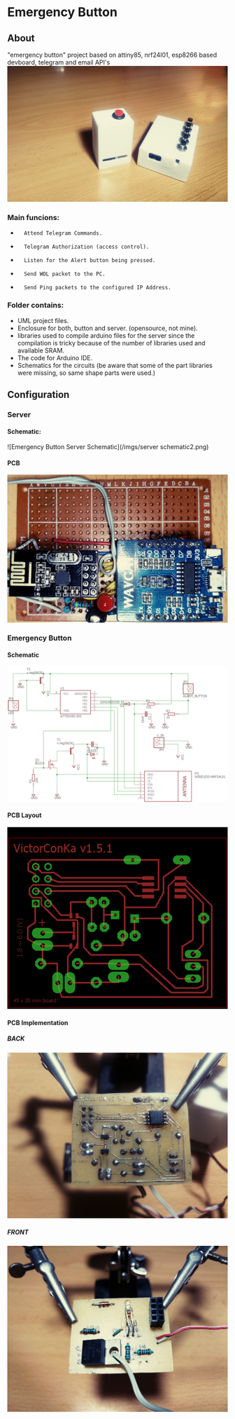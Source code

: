 # Emergency Button  
## About  
"emergency button" project based on attiny85, nrf24l01, esp8266 based devboard, telegram and email API's  
![Server and Emergency Button](/imgs/IMG_20171120_012127_170.jpg)  
### Main funcions:  
*     	Attend Telegram Commands.  
*     	Telegram Authorization (access control).  
*     	Listen for the Alert button being pressed.  
*     	Send WOL packet to the PC.  
*     	Send Ping packets to the configured IP Address.  
### Folder contains:  
* UML project files.  
* Enclosure for both, button and server. (opensource, not mine).  
* libraries used to compile arduino files for the server since the compilation is tricky because of the number of libraries used and available SRAM.  
* The code for Arduino IDE.  
* Schematics for the circuits (be aware that some of the part libraries were missing, so same shape parts were used.)  
  
## Configuration  
### Server  
#### Schematic:  
![Emergency Button Server Schematic](/imgs/server schematic2.png)  
#### PCB  
![server protoboard pcb](/imgs/IMG_20171120_180733_227_cr.jpg)  
### Emergency Button  
#### Schematic  
![emergency button schematic](/imgs/schematic_vck_v1.5.1..png)  
#### PCB Layout  
![emergency button pcb layout](/imgs/vck_v1.5.1.png)  
#### PCB Implementation  
##### BACK
![emergency button pcb implementation back](/imgs/IMG_20171120_164349_951.jpg)  
##### FRONT
![emergency button pcb implementation fron](/imgs/IMG_20171120_163525_609.jpg)  



